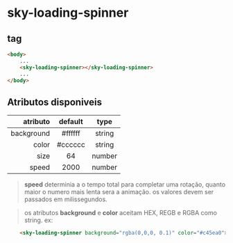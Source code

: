 # sky-loading-spinner

## tag
```html
<body>
    ...
    <sky-loading-spinner></sky-loading-spinner>
    ...
</body>
```
## Atributos disponiveis

| atributo  | default | type   |
|----------:|:-------:|:------:|
| background| #ffffff | string |
| color     | #cccccc | string |
| size      | 64      | number |
| speed     | 2000    | number |

> **speed** determinia a o tempo total para completar uma rotação, quanto maior o numero mais lenta sera a animação. os valores devem ser passados em milissegundos.

> os atributos **background** e **color** aceitam HEX, REGB e RGBA como string. ex: 
```html 
    <sky-loading-spinner background="rgba(0,0,0, 0.1)" color="#c45ea0"><sky-loading-spinner>
```